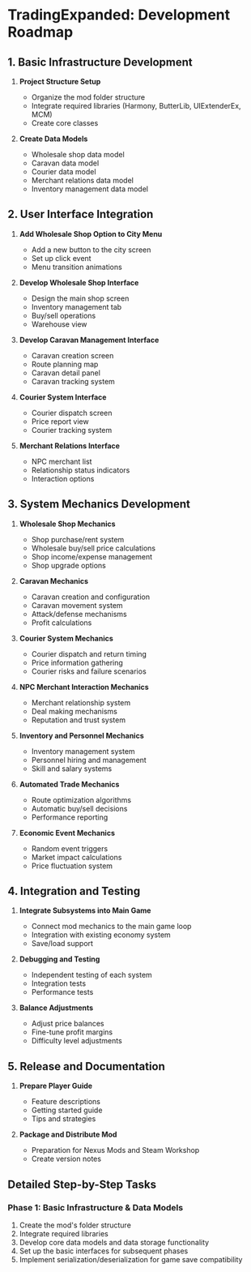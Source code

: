# TradingExpanded: Development Roadmap

## 1. Basic Infrastructure Development
1. **Project Structure Setup**
   - Organize the mod folder structure
   - Integrate required libraries (Harmony, ButterLib, UIExtenderEx, MCM)
   - Create core classes

2. **Create Data Models**
   - Wholesale shop data model
   - Caravan data model
   - Courier data model
   - Merchant relations data model
   - Inventory management data model

## 2. User Interface Integration
1. **Add Wholesale Shop Option to City Menu**
   - Add a new button to the city screen
   - Set up click event
   - Menu transition animations

2. **Develop Wholesale Shop Interface**
   - Design the main shop screen
   - Inventory management tab
   - Buy/sell operations
   - Warehouse view

3. **Develop Caravan Management Interface**
   - Caravan creation screen
   - Route planning map
   - Caravan detail panel
   - Caravan tracking system

4. **Courier System Interface**
   - Courier dispatch screen
   - Price report view
   - Courier tracking system

5. **Merchant Relations Interface**
   - NPC merchant list
   - Relationship status indicators
   - Interaction options

## 3. System Mechanics Development
1. **Wholesale Shop Mechanics**
   - Shop purchase/rent system
   - Wholesale buy/sell price calculations
   - Shop income/expense management
   - Shop upgrade options

2. **Caravan Mechanics**
   - Caravan creation and configuration
   - Caravan movement system
   - Attack/defense mechanisms
   - Profit calculations

3. **Courier System Mechanics**
   - Courier dispatch and return timing
   - Price information gathering
   - Courier risks and failure scenarios

4. **NPC Merchant Interaction Mechanics**
   - Merchant relationship system
   - Deal making mechanisms
   - Reputation and trust system

5. **Inventory and Personnel Mechanics**
   - Inventory management system
   - Personnel hiring and management
   - Skill and salary systems

6. **Automated Trade Mechanics**
   - Route optimization algorithms
   - Automatic buy/sell decisions
   - Performance reporting

7. **Economic Event Mechanics**
   - Random event triggers
   - Market impact calculations
   - Price fluctuation system

## 4. Integration and Testing
1. **Integrate Subsystems into Main Game**
   - Connect mod mechanics to the main game loop
   - Integration with existing economy system
   - Save/load support

2. **Debugging and Testing**
   - Independent testing of each system
   - Integration tests
   - Performance tests

3. **Balance Adjustments**
   - Adjust price balances
   - Fine-tune profit margins
   - Difficulty level adjustments

## 5. Release and Documentation
1. **Prepare Player Guide**
   - Feature descriptions
   - Getting started guide
   - Tips and strategies

2. **Package and Distribute Mod**
   - Preparation for Nexus Mods and Steam Workshop
   - Create version notes

## Detailed Step-by-Step Tasks

### Phase 1: Basic Infrastructure & Data Models
1. Create the mod's folder structure
2. Integrate required libraries
3. Develop core data models and data storage functionality
4. Set up the basic interfaces for subsequent phases
5. Implement serialization/deserialization for game save compatibility 